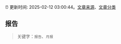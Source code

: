 :alarm_clock: 更新时间: 2025-02-12 03:00:44。[文章来源](/README.md)、[文章分类](/TAGS.md)

## 报告


> 关键字：`报告`、`月报`



